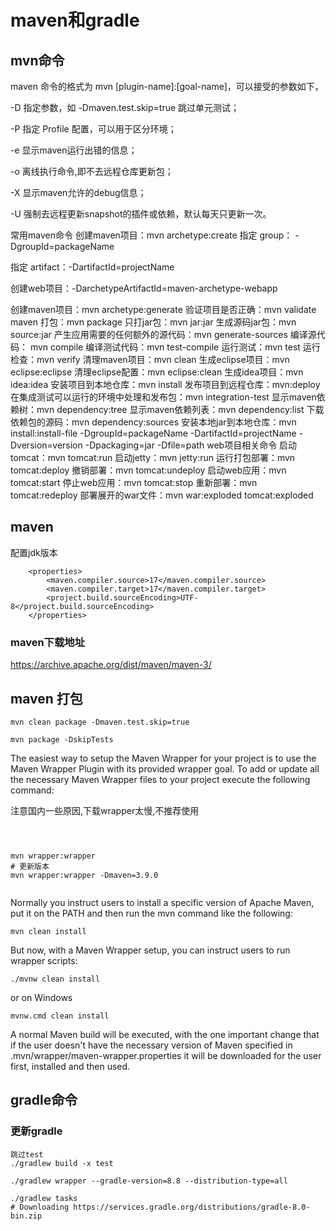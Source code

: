 
# maven和gradle

## mvn命令

maven 命令的格式为 mvn [plugin-name]:[goal-name]，可以接受的参数如下，

-D 指定参数，如 -Dmaven.test.skip=true 跳过单元测试；

-P 指定 Profile 配置，可以用于区分环境；

-e 显示maven运行出错的信息；

-o 离线执行命令,即不去远程仓库更新包；

-X 显示maven允许的debug信息；

-U 强制去远程更新snapshot的插件或依赖，默认每天只更新一次。

常用maven命令
创建maven项目：mvn archetype:create
指定 group： -DgroupId=packageName

指定 artifact：-DartifactId=projectName

创建web项目：-DarchetypeArtifactId=maven-archetype-webapp

创建maven项目：mvn archetype:generate
验证项目是否正确：mvn validate
maven 打包：mvn package
只打jar包：mvn jar:jar
生成源码jar包：mvn source:jar
产生应用需要的任何额外的源代码：mvn generate-sources
编译源代码： mvn compile
编译测试代码：mvn test-compile
运行测试：mvn test
运行检查：mvn verify
清理maven项目：mvn clean
生成eclipse项目：mvn eclipse:eclipse
清理eclipse配置：mvn eclipse:clean
生成idea项目：mvn idea:idea
安装项目到本地仓库：mvn install
发布项目到远程仓库：mvn:deploy
在集成测试可以运行的环境中处理和发布包：mvn integration-test
显示maven依赖树：mvn dependency:tree
显示maven依赖列表：mvn dependency:list
下载依赖包的源码：mvn dependency:sources
安装本地jar到本地仓库：mvn install:install-file -DgroupId=packageName -DartifactId=projectName -Dversion=version -Dpackaging=jar -Dfile=path
web项目相关命令
启动tomcat：mvn tomcat:run
启动jetty：mvn jetty:run
运行打包部署：mvn tomcat:deploy
撤销部署：mvn tomcat:undeploy
启动web应用：mvn tomcat:start
停止web应用：mvn tomcat:stop
重新部署：mvn tomcat:redeploy
部署展开的war文件：mvn war:exploded tomcat:exploded

## maven

配置jdk版本

```
    <properties>
        <maven.compiler.source>17</maven.compiler.source>
        <maven.compiler.target>17</maven.compiler.target>
        <project.build.sourceEncoding>UTF-8</project.build.sourceEncoding>
    </properties>
```

### maven下载地址

<https://archive.apache.org/dist/maven/maven-3/>

## maven 打包

```
mvn clean package -Dmaven.test.skip=true

mvn package -DskipTests 
```

The easiest way to setup the Maven Wrapper for your project is to use the Maven Wrapper Plugin with its provided wrapper goal. To add or update all the necessary Maven Wrapper files to your project execute the following command:

注意国内一些原因,下载wrapper太慢,不推荐使用

```

 

mvn wrapper:wrapper
# 更新版本
mvn wrapper:wrapper -Dmaven=3.9.0


```

Normally you instruct users to install a specific version of Apache Maven, put it on the PATH and then run the mvn command like the following:

```
mvn clean install
```

But now, with a Maven Wrapper setup, you can instruct users to run wrapper scripts:

```
./mvnw clean install
```

or on Windows

```
mvnw.cmd clean install
```

A normal Maven build will be executed, with the one important change that if the user doesn't have the necessary version of Maven specified in .mvn/wrapper/maven-wrapper.properties it will be downloaded for the user first, installed and then used.

## gradle命令

### 更新gradle

```shell
跳过test
./gradlew build -x test

./gradlew wrapper --gradle-version=8.8 --distribution-type=all

./gradlew tasks
# Downloading https://services.gradle.org/distributions/gradle-8.0-bin.zip
```
